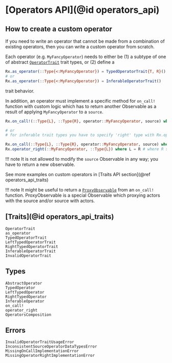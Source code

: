 # [Operators API](@id operators_api)

## How to create a custom operator

If you need to write an operator that cannot be made from a combination of existing operators, then you can write a custom operator from scratch.

Each operator (e.g. `MyFancyOperator`) needs to either be (1) a subtype of one of abstract [`OperatorTrait`](@ref) trait types, or (2) define a

```julia
Rx.as_operator(::Type{<:MyFancyOperator}) = TypedOperatorTrait{T, R}()
# or
Rx.as_operator(::Type{<:MyFancyOperator}) = InferableOperatorTrait()
```

trait behavior.

In addition, an operator must implement a specific method for `on_call!` function with custom logic which has to return another Observable as a result of applying `MyFancyOperator` to a `source`.

```julia
Rx.on_call!(::Type{L}, ::Type{R}, operator::MyFancyOperator, source) where L = # some custom logic here

# or
# for inferable trait types you have to specify 'right' type with Rx.operator_right which should specify a type of data of produced Observable

Rx.on_call(::Type{L}, ::Type{R}, operator::MyFancyOperator, source) where L = # some custom logic here
Rx.operator_right(::MyFancyOperator, ::Type{L}) where L = R # where R should be an actual type, Int or even L itself e.g.

```

!!! note
    It is not allowed to modify the `source` Observable in any way; you have to return a new observable.

See more examples on custom operators in [Traits API section](@ref operators_api_traits)

!!! note
    It might be useful to return a [`ProxyObservable`](@ref) from an `on_call!` function.
    ProxyObservable is a special Observable which proxying actors with the source and/or source with actors.

## [Traits](@id operators_api_traits)

```@docs
OperatorTrait
as_operator
TypedOperatorTrait
LeftTypedOperatorTrait
RightTypedOperatorTrait
InferableOperatorTrait
InvalidOperatorTrait
```


## Types

```@docs
AbstractOperator
TypedOperator
LeftTypedOperator
RightTypedOperator
InferableOperator
on_call!
operator_right
OperatorsComposition
```

## Errors

```@docs
InvalidOperatorTraitUsageError
InconsistentSourceOperatorDataTypesError
MissingOnCallImplementationError
MissingOperatorRightImplementationError
```
